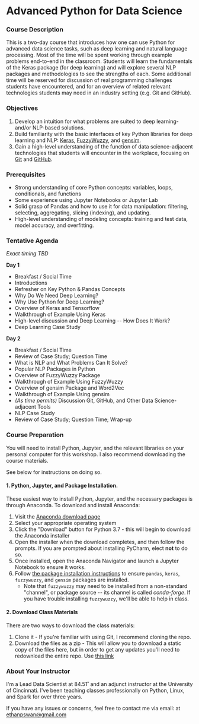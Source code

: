 # Advanced Python for Data Science

### Course Description

This is a two-day course that introduces how one can use Python for advanced data science tasks, such as deep learning and natural language processing.
Most of the time will be spent working through example problems end-to-end in the classroom.
Students will learn the fundamentals of the Keras package (for deep learning) and will explore several NLP packages and methodologies to see the strengths of each.
Some additional time will be reserved for discussion of real programming challenges students have encountered, and for an overview of related relevant technologies students may need in an industry setting (e.g. Git and GitHub).

### Objectives

1. Develop an intuition for what problems are suited to deep learning- and/or NLP-based solutions.
2. Build familiarity with the basic interfaces of key Python libraries for deep learning and NLP: [Keras](http://keras.io), [FuzzyWuzzy](https://github.com/seatgeek/fuzzywuzzy), and [gensim](https://radimrehurek.com/gensim/).
3. Gain a high-level understanding of the function of data science-adjacent technologies that students will encounter in the workplace, focusing on [Git](https://git-scm.com) and [GitHub](https://github.com).

### Prerequisites

- Strong understanding of core Python concepts: variables, loops, conditionals, and functions
- Some experience using Jupyter Notebooks or Jupyter Lab
- Solid grasp of Pandas and how to use it for data manipulation: filtering, selecting, aggregating, slicing (indexing), and updating.
- High-level understanding of modeling concepts: training and test data, model accuracy, and overfitting.

### Tentative Agenda
*Exact timing TBD*

**Day 1**
- Breakfast / Social Time
- Introductions
- Refresher on Key Python & Pandas Concepts
- Why Do We Need Deep Learning?
- Why Use Python for Deep Learning?
- Overview of Keras and Tensorflow
- Walkthrough of Example Using Keras
- High-level discussion and Deep Learning -- How Does It Work?
- Deep Learning Case Study

**Day 2**
- Breakfast / Social Time
- Review of Case Study; Question Time
- What is NLP and What Problems Can It Solve?
- Popular NLP Packages in Python
- Overview of FuzzyWuzzy Package
- Walkthrough of Example Using FuzzyWuzzy
- Overview of gensim Package and Word2Vec
- Walkthrough of Example Using gensim
- *(As time permits)* Discussion Git, GitHub, and Other Data Science-adjacent Tools
- NLP Case Study
- Review of Case Study; Question Time; Wrap-up


### Course Preparation

You will need to install Python, Jupyter, and the relevant libraries on your personal computer for this workshop. I also recommend downloading the course materials.

See below for instructions on doing so.

#### 1. Python, Jupyter, and Package Installation.

These easiest way to install Python, Jupyter, and the necessary packages is through Anaconda. To download and install Anaconda:

1. Visit the [Anaconda download page](https://www.anaconda.com/distribution/)
2. Select your appropriate operating system
3. Click the "Download" button for Python 3.7 - this will begin to download the Anaconda installer
4. Open the installer when the download completes, and then follow the prompts. If you are prompted about installing PyCharm, elect **not** to do so.
5. Once installed, open the Anaconda Navigator and launch a Jupyter Notebook to ensure it works.
6. Follow [the package installation instructions](https://docs.anaconda.com/anaconda/navigator/tutorials/manage-packages/#installing-a-package) to ensure `pandas`, `keras`, `fuzzywuzzy`, and `gensim` packages are installed.
    - Note that `fuzzywuzzy` may need to be installed from a non-standard "channel", or package source -- its channel is called *conda-forge*. If you have trouble installing `fuzzywuzzy`, we'll be able to help in class.

#### 2. Download Class Materials

There are two ways to download the class materials:

1. Clone it - If you're familiar with using Git, I recommend cloning the repo.
2. Download the files as a zip - This will allow you to download a static copy of the files here, but in order to get any updates you'll need to redownload the entire repo. Use [this link](https://github.com/uc-python/advanced-python-datasci/archive/master.zip)

### About Your Instructor
I'm a Lead Data Scientist at 84.51˚ and an adjunct instructor at the University of Cincinnati.
I've been teaching classes professionally on Python, Linux, and Spark for over three years.

If you have any issues or concerns, feel free to contact me via email: at [ethanpswan@gmail.com](mailto:ethanpswan@gmail.com)
